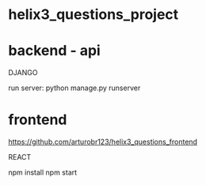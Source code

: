 # helix3_questions_project

# backend - api

DJANGO

run server: python manage.py runserver


# frontend

https://github.com/arturobr123/helix3_questions_frontend

REACT

npm install
npm start

